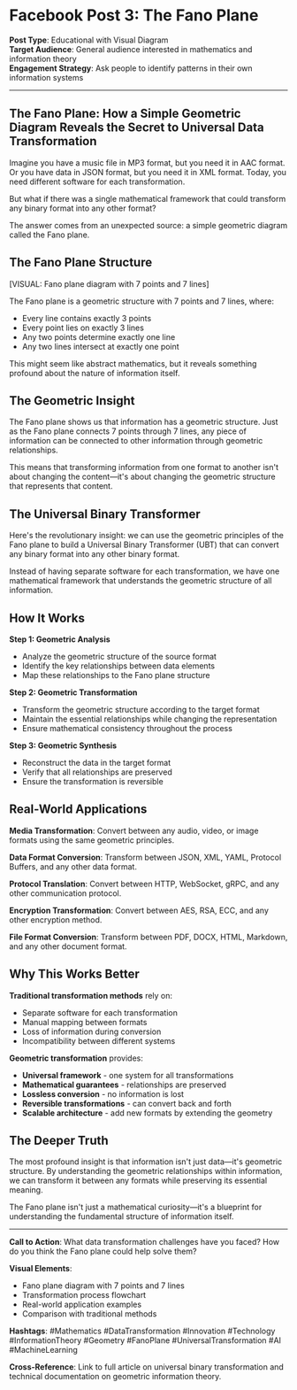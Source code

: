 # Facebook Post 3: The Fano Plane

**Post Type**: Educational with Visual Diagram  
**Target Audience**: General audience interested in mathematics and information theory  
**Engagement Strategy**: Ask people to identify patterns in their own information systems

---

## The Fano Plane: How a Simple Geometric Diagram Reveals the Secret to Universal Data Transformation

Imagine you have a music file in MP3 format, but you need it in AAC format. Or you have data in JSON format, but you need it in XML format. Today, you need different software for each transformation.

But what if there was a single mathematical framework that could transform any binary format into any other format?

The answer comes from an unexpected source: a simple geometric diagram called the Fano plane.

## The Fano Plane Structure

[VISUAL: Fano plane diagram with 7 points and 7 lines]

The Fano plane is a geometric structure with 7 points and 7 lines, where:
- Every line contains exactly 3 points
- Every point lies on exactly 3 lines
- Any two points determine exactly one line
- Any two lines intersect at exactly one point

This might seem like abstract mathematics, but it reveals something profound about the nature of information itself.

## The Geometric Insight

The Fano plane shows us that information has a geometric structure. Just as the Fano plane connects 7 points through 7 lines, any piece of information can be connected to other information through geometric relationships.

This means that transforming information from one format to another isn't about changing the content—it's about changing the geometric structure that represents that content.

## The Universal Binary Transformer

Here's the revolutionary insight: we can use the geometric principles of the Fano plane to build a Universal Binary Transformer (UBT) that can convert any binary format into any other binary format.

Instead of having separate software for each transformation, we have one mathematical framework that understands the geometric structure of all information.

## How It Works

**Step 1: Geometric Analysis**
- Analyze the geometric structure of the source format
- Identify the key relationships between data elements
- Map these relationships to the Fano plane structure

**Step 2: Geometric Transformation**
- Transform the geometric structure according to the target format
- Maintain the essential relationships while changing the representation
- Ensure mathematical consistency throughout the process

**Step 3: Geometric Synthesis**
- Reconstruct the data in the target format
- Verify that all relationships are preserved
- Ensure the transformation is reversible

## Real-World Applications

**Media Transformation**: Convert between any audio, video, or image formats using the same geometric principles.

**Data Format Conversion**: Transform between JSON, XML, YAML, Protocol Buffers, and any other data format.

**Protocol Translation**: Convert between HTTP, WebSocket, gRPC, and any other communication protocol.

**Encryption Transformation**: Convert between AES, RSA, ECC, and any other encryption method.

**File Format Conversion**: Transform between PDF, DOCX, HTML, Markdown, and any other document format.

## Why This Works Better

**Traditional transformation methods** rely on:
- Separate software for each transformation
- Manual mapping between formats
- Loss of information during conversion
- Incompatibility between different systems

**Geometric transformation** provides:
- **Universal framework** - one system for all transformations
- **Mathematical guarantees** - relationships are preserved
- **Lossless conversion** - no information is lost
- **Reversible transformations** - can convert back and forth
- **Scalable architecture** - add new formats by extending the geometry

## The Deeper Truth

The most profound insight is that information isn't just data—it's geometric structure. By understanding the geometric relationships within information, we can transform it between any formats while preserving its essential meaning.

The Fano plane isn't just a mathematical curiosity—it's a blueprint for understanding the fundamental structure of information itself.

---

**Call to Action**: What data transformation challenges have you faced? How do you think the Fano plane could help solve them?

**Visual Elements**: 
- Fano plane diagram with 7 points and 7 lines
- Transformation process flowchart
- Real-world application examples
- Comparison with traditional methods

**Hashtags**: #Mathematics #DataTransformation #Innovation #Technology #InformationTheory #Geometry #FanoPlane #UniversalTransformation #AI #MachineLearning

**Cross-Reference**: Link to full article on universal binary transformation and technical documentation on geometric information theory.
